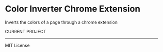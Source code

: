# Color Inverter Chrome Extension
Inverts the colors of a page through a chrome extension

CURRENT PROJECT

<!---
Chrome Extension boilerplate from: [Extensionizr](http://extensionizr.com/)
-->

---

MIT License